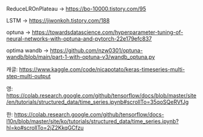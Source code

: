ReduceLROnPlateau -> https://bo-10000.tistory.com/95

LSTM -> https://jiwonkoh.tistory.com/188

optuna -> https://towardsdatascience.com/hyperparameter-tuning-of-neural-networks-with-optuna-and-pytorch-22e179efc837

optima wandb -> https://github.com/nzw0301/optuna-wandb/blob/main/part-1-with-optuna-v3/wandb_optuna.py

캐글: https://www.kaggle.com/code/nicapotato/keras-timeseries-multi-step-multi-output

영: https://colab.research.google.com/github/tensorflow/docs/blob/master/site/en/tutorials/structured_data/time_series.ipynb#scrollTo=35qoSQeRVfJg

한: https://colab.research.google.com/github/tensorflow/docs-l10n/blob/master/site/ko/tutorials/structured_data/time_series.ipynb?hl=ko#scrollTo=2jZ2KkqGCfzu